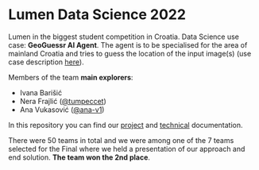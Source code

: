 # Lumen Data Science 2022
Lumen in the biggest student competition in Croatia. Data Science use case: **GeoGuessr AI Agent**. 
The agent is to be specialised for the area of mainland Croatia and tries to guess the location of the input image(s) (use case description [here](https://github.com/ana-v1/lumen2022/blob/main/lumen-datasci-2022-3.pdf)).

Members of the team **main explorers**:
- Ivana Barišić
- Nera Frajlić ([@tumpeccet](https://github.com/tumpeccet))
- Ana Vukasović ([@ana-v1](https://github.com/ana-v1))

In this repository you can find our [project](https://github.com/ana-v1/lumen2022/blob/main/project_documentation.pdf) and [technical](https://github.com/ana-v1/lumen2022/blob/main/technical_documentation.pdf) documentation.

There were 50 teams in total and we were among one of the 7 teams selected for the Final where we held a presentation of our approach and end solution.
 **The team won the 2nd place**.

